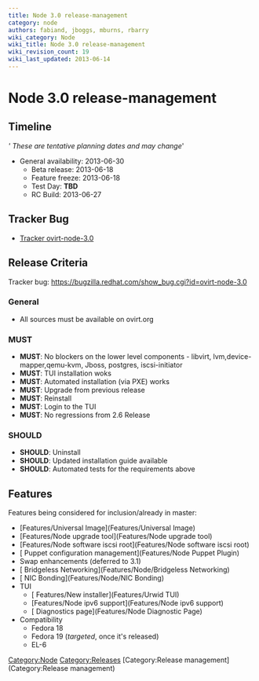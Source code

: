 ```yaml
---
title: Node 3.0 release-management
category: node
authors: fabiand, jboggs, mburns, rbarry
wiki_category: Node
wiki_title: Node 3.0 release-management
wiki_revision_count: 19
wiki_last_updated: 2013-06-14
---
```


# Node 3.0 release-management

## Timeline

*' These are tentative planning dates and may change*'

*   General availability: 2013-06-30
    -   Beta release: 2013-06-18
    -   Feature freeze: 2013-06-18
    -   Test Day: **TBD**
    -   RC Build: 2013-06-27

## Tracker Bug

*   [Tracker ovirt-node-3.0](https://bugzilla.redhat.com/show_bug.cgi?id=ovirt-node-3.0)

## Release Criteria

Tracker bug: <https://bugzilla.redhat.com/show_bug.cgi?id=ovirt-node-3.0>

### General

*   All sources must be available on ovirt.org

### MUST

*   **MUST**: No blockers on the lower level components - libvirt, lvm,device-mapper,qemu-kvm, Jboss, postgres, iscsi-initiator
*   **MUST**: TUI installation woks
*   **MUST**: Automated installation (via PXE) works
*   **MUST**: Upgrade from previous release
*   **MUST**: Reinstall
*   **MUST**: Login to the TUI
*   **MUST**: No regressions from 2.6 Release

### SHOULD

*   **SHOULD**: Uninstall
*   **SHOULD**: Updated installation guide available
*   **SHOULD**: Automated tests for the requirements above

## Features

Features being considered for inclusion/already in master:

*   [Features/Universal Image](Features/Universal Image)
*   [Features/Node upgrade tool](Features/Node upgrade tool)
*   [Features/Node software iscsi root](Features/Node software iscsi root)
*   [ Puppet configuration management](Features/Node Puppet Plugin)
*   Swap enhancements (deferred to 3.1)
*   [ Bridgeless Networking](Features/Node/Bridgeless Networking)
*   [ NIC Bonding](Features/Node/NIC Bonding)
*   TUI
    -   [ Features/New installer](Features/Urwid TUI)
    -   [Features/Node ipv6 support](Features/Node ipv6 support)
    -   [ Diagnostics page](Features/Node Diagnostic Page)
*   Compatibility
    -   Fedora 18
    -   Fedora 19 (*targeted*, once it's released)
    -   EL-6

<Category:Node> <Category:Releases> [Category:Release management](Category:Release management)
